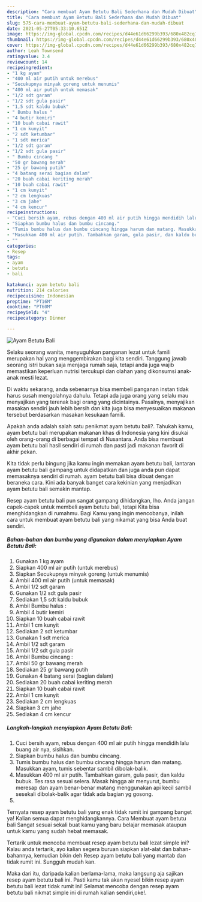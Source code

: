 ```yaml
---
description: "Cara membuat Ayam Betutu Bali Sederhana dan Mudah Dibuat"
title: "Cara membuat Ayam Betutu Bali Sederhana dan Mudah Dibuat"
slug: 575-cara-membuat-ayam-betutu-bali-sederhana-dan-mudah-dibuat
date: 2021-05-27T05:33:10.651Z
image: https://img-global.cpcdn.com/recipes/d44e61d66299b393/680x482cq70/ayam-betutu-bali-foto-resep-utama.jpg
thumbnail: https://img-global.cpcdn.com/recipes/d44e61d66299b393/680x482cq70/ayam-betutu-bali-foto-resep-utama.jpg
cover: https://img-global.cpcdn.com/recipes/d44e61d66299b393/680x482cq70/ayam-betutu-bali-foto-resep-utama.jpg
author: Leah Townsend
ratingvalue: 3.4
reviewcount: 14
recipeingredient:
- "1 kg ayam"
- "400 ml air putih untuk merebus"
- "Secukupnya minyak goreng untuk menumis"
- "400 ml air putih untuk memasak"
- "1/2 sdt garam"
- "1/2 sdt gula pasir"
- "1,5 sdt kaldu bubuk"
- " Bumbu halus "
- "4 butir kemiri"
- "10 buah cabai rawit"
- "1 cm kunyit"
- "2 sdt ketumbar"
- "1 sdt merica"
- "1/2 sdt garam"
- "1/2 sdt gula pasir"
- " Bumbu cincang "
- "50 gr bawang merah"
- "25 gr bawang putih"
- "4 batang serai bagian dalam"
- "20 buah cabai keriting merah"
- "10 buah cabai rawit"
- "1 cm kunyit"
- "2 cm lengkuas"
- "3 cm jahe"
- "4 cm kencur"
recipeinstructions:
- "Cuci bersih ayam, rebus dengan 400 ml air putih hingga mendidih lalu buang air nya, sisihkan."
- "Siapkan bumbu halus dan bumbu cincang."
- "Tumis bumbu halus dan bumbu cincang hingga harum dan matang. Masukkan ayam, tumis sebentar sambil dibolak-balik."
- "Masukkan 400 ml air putih. Tambahkan garam, gula pasir, dan kaldu bubuk. Tes rasa sesuai selera. Masak hingga air menyurut, bumbu meresap dan ayam benar-benar matang menggunakan api kecil sambil sesekali dibolak-balik agar tidak ada bagian yg gosong."
- ""
categories:
- Resep
tags:
- ayam
- betutu
- bali

katakunci: ayam betutu bali 
nutrition: 214 calories
recipecuisine: Indonesian
preptime: "PT16M"
cooktime: "PT60M"
recipeyield: "4"
recipecategory: Dinner

---
```



![Ayam Betutu Bali](https://img-global.cpcdn.com/recipes/d44e61d66299b393/680x482cq70/ayam-betutu-bali-foto-resep-utama.jpg)

Selaku seorang wanita, menyuguhkan panganan lezat untuk famili merupakan hal yang menggembirakan bagi kita sendiri. Tanggung jawab seorang istri bukan saja menjaga rumah saja, tetapi anda juga wajib memastikan keperluan nutrisi tercukupi dan olahan yang dikonsumsi anak-anak mesti lezat.

Di waktu  sekarang, anda sebenarnya bisa membeli panganan instan tidak harus susah mengolahnya dahulu. Tetapi ada juga orang yang selalu mau menyajikan yang terenak bagi orang yang dicintainya. Pasalnya, menyajikan masakan sendiri jauh lebih bersih dan kita juga bisa menyesuaikan makanan tersebut berdasarkan masakan kesukaan famili. 



Apakah anda adalah salah satu penikmat ayam betutu bali?. Tahukah kamu, ayam betutu bali merupakan makanan khas di Indonesia yang kini disukai oleh orang-orang di berbagai tempat di Nusantara. Anda bisa membuat ayam betutu bali hasil sendiri di rumah dan pasti jadi makanan favorit di akhir pekan.

Kita tidak perlu bingung jika kamu ingin memakan ayam betutu bali, lantaran ayam betutu bali gampang untuk didapatkan dan juga anda pun dapat memasaknya sendiri di rumah. ayam betutu bali bisa dibuat dengan beraneka cara. Kini ada banyak banget cara kekinian yang menjadikan ayam betutu bali semakin mantap.

Resep ayam betutu bali pun sangat gampang dihidangkan, lho. Anda jangan capek-capek untuk membeli ayam betutu bali, tetapi Kita bisa menghidangkan di rumahmu. Bagi Kamu yang ingin mencobanya, inilah cara untuk membuat ayam betutu bali yang nikamat yang bisa Anda buat sendiri.

<!--inarticleads1-->

##### Bahan-bahan dan bumbu yang digunakan dalam menyiapkan Ayam Betutu Bali:

1. Gunakan 1 kg ayam
1. Siapkan 400 ml air putih (untuk merebus)
1. Siapkan Secukupnya minyak goreng (untuk menumis)
1. Ambil 400 ml air putih (untuk memasak)
1. Ambil 1/2 sdt garam
1. Gunakan 1/2 sdt gula pasir
1. Sediakan 1,5 sdt kaldu bubuk
1. Ambil  Bumbu halus :
1. Ambil 4 butir kemiri
1. Siapkan 10 buah cabai rawit
1. Ambil 1 cm kunyit
1. Sediakan 2 sdt ketumbar
1. Gunakan 1 sdt merica
1. Ambil 1/2 sdt garam
1. Ambil 1/2 sdt gula pasir
1. Ambil  Bumbu cincang :
1. Ambil 50 gr bawang merah
1. Sediakan 25 gr bawang putih
1. Gunakan 4 batang serai (bagian dalam)
1. Sediakan 20 buah cabai keriting merah
1. Siapkan 10 buah cabai rawit
1. Ambil 1 cm kunyit
1. Sediakan 2 cm lengkuas
1. Siapkan 3 cm jahe
1. Sediakan 4 cm kencur




<!--inarticleads2-->

##### Langkah-langkah menyiapkan Ayam Betutu Bali:

1. Cuci bersih ayam, rebus dengan 400 ml air putih hingga mendidih lalu buang air nya, sisihkan.
1. Siapkan bumbu halus dan bumbu cincang.
1. Tumis bumbu halus dan bumbu cincang hingga harum dan matang. Masukkan ayam, tumis sebentar sambil dibolak-balik.
1. Masukkan 400 ml air putih. Tambahkan garam, gula pasir, dan kaldu bubuk. Tes rasa sesuai selera. Masak hingga air menyurut, bumbu meresap dan ayam benar-benar matang menggunakan api kecil sambil sesekali dibolak-balik agar tidak ada bagian yg gosong.
1. 




Ternyata resep ayam betutu bali yang enak tidak rumit ini gampang banget ya! Kalian semua dapat menghidangkannya. Cara Membuat ayam betutu bali Sangat sesuai sekali buat kamu yang baru belajar memasak ataupun untuk kamu yang sudah hebat memasak.

Tertarik untuk mencoba membuat resep ayam betutu bali lezat simple ini? Kalau anda tertarik, ayo kalian segera buruan siapkan alat-alat dan bahan-bahannya, kemudian bikin deh Resep ayam betutu bali yang mantab dan tidak rumit ini. Sungguh mudah kan. 

Maka dari itu, daripada kalian berlama-lama, maka langsung aja sajikan resep ayam betutu bali ini. Pasti kamu tak akan nyesel bikin resep ayam betutu bali lezat tidak rumit ini! Selamat mencoba dengan resep ayam betutu bali nikmat simple ini di rumah kalian sendiri,oke!.

